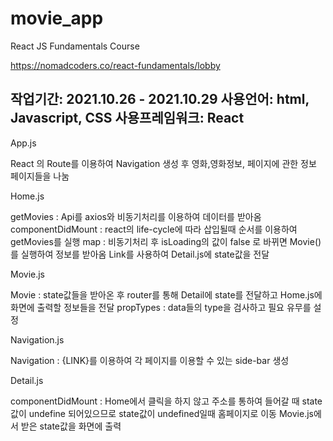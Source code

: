 # movie_app
React JS Fundamentals Course 


https://nomadcoders.co/react-fundamentals/lobby

작업기간: 2021.10.26 - 2021.10.29 
사용언어: html, Javascript, CSS
사용프레임워크: React 
----------------------------------------------------------------------------
App.js

React 의 Route를 이용하여 Navigation 생성 후 영화,영화정보, 페이지에 관한 정보 페이지들을 나눔

Home.js

getMovies : Api를 axios와 비동기처리를 이용하여 데이터를 받아옴
componentDidMount : react의 life-cycle에 따라 삽입될때 순서를 이용하여 getMovies를 실행
map : 비동기처리 후 isLoading의 값이 false 로 바뀌면 Movie()를 실행하여 정보를 받아옴
Link를 사용하여 Detail.js에 state값을 전달

Movie.js

Movie : state값들을 받아온 후 router를 통해 Detail에 state를 전달하고 Home.js에 화면에 출력할 정보들을 전달
propTypes : data들의 type을 검사하고 필요 유무를 설정

Navigation.js

Navigation : {LINK}를 이용하여 각 페이지를 이용할 수 있는 side-bar 생성

Detail.js

componentDidMount : Home에서 클릭을 하지 않고 주소를 통하여 들어갈 때 state값이 undefine 되어있으므로 state값이 undefined일때 홈페이지로 이동
Movie.js에서 받은 state값을 화면에 출력
